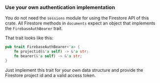 ### Use your own authentication implementation

You do not need the `sessions` module for using the Firestore API of this crate.
All Firestore methods in `documents` expect an object that implements the `FirebaseAuthBearer` trait.

That trait looks like this:

```rust
pub trait FirebaseAuthBearer<'a> {
    fn projectid(&'a self) -> &'a str;
    fn bearer(&'a self) -> &'a str;
}
```

Just implement this trait for your own data structure and provide the Firestore project id and a valid access token.
